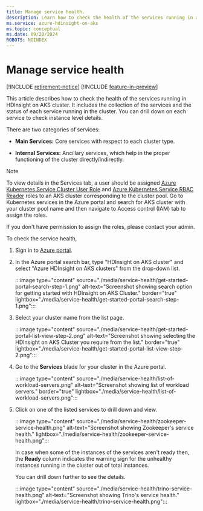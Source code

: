```yaml
---
title: Manage service health.
description: Learn how to check the health of the services running in a cluster.
ms.service: azure-hdinsight-on-aks
ms.topic: conceptual
ms.date: 09/20/2024
ROBOTS: NOINDEX
---
```


# Manage service health

[!INCLUDE [retirement-notice](includes/retirement-notice.md)]
[!INCLUDE [feature-in-preview](includes/feature-in-preview.md)]



This article describes how to check the health of the services running in HDInsight on AKS cluster. It includes the collection of the services and the status of each service running in the cluster. 
You can drill down on each service to check instance level details.

There are two categories of services:

* **Main Services:** Core services with respect to each cluster type.

* **Internal Services:** Ancillary services, which help in the proper functioning of the cluster directly/indirectly.

> [!NOTE]
> To view details in the Services tab, a user should be assigned [Azure Kubernetes Service Cluster User Role](/azure/role-based-access-control/built-in-roles#azure-kubernetes-service-cluster-user-role) and [Azure Kubernetes Service RBAC Reader](/azure/role-based-access-control/built-in-roles#azure-kubernetes-service-rbac-reader) roles to an AKS cluster corresponding to the cluster pool. Go to Kubernetes services in the Azure portal and search for AKS cluster with your cluster pool name and then navigate to Access control (IAM) tab to assign the roles.
>
> If you don't have permission to assign the roles, please contact your admin.

To check the service health, 

1. Sign in to [Azure portal](https://portal.azure.com).
  
1. In the Azure portal search bar, type "HDInsight on AKS cluster" and select "Azure HDInsight on AKS clusters" from the drop-down list.
  
   :::image type="content" source="./media/service-health/get-started-portal-search-step-1.png" alt-text="Screenshot showing search option for getting started with HDInsight on AKS Cluster." border="true" lightbox="./media/service-health/get-started-portal-search-step-1.png":::
  
1. Select your cluster name from the list page.
  
   :::image type="content" source="./media/service-health/get-started-portal-list-view-step-2.png" alt-text="Screenshot showing selecting the HDInsight on AKS Cluster you require from the list." border="true" lightbox="./media/service-health/get-started-portal-list-view-step-2.png"::: 
   
1. Go to the **Services** blade for your cluster in the Azure portal.
   
    :::image type="content" source="./media/service-health/list-of-workload-servers.png" alt-text="Screenshot showing list of workload servers." border="true" lightbox="./media/service-health/list-of-workload-servers.png":::
   
1. Click on one of the listed services to drill down and view.
   
    :::image type="content" source="./media/service-health/zookeeper-service-health.png" alt-text="Screenshot showing Zookeeper's service health." lightbox="./media/service-health/zookeeper-service-health.png":::

            
   In case when some of the instances of the services aren't ready then, the **Ready** column indicates the warning sign for the unhealthy instances running in the cluster out of total instances. 

   You can drill down further to see the details.
   
    :::image type="content" source="./media/service-health/trino-service-health.png" alt-text="Screenshot showing Trino's service health." lightbox="./media/service-health/trino-service-health.png":::
      
